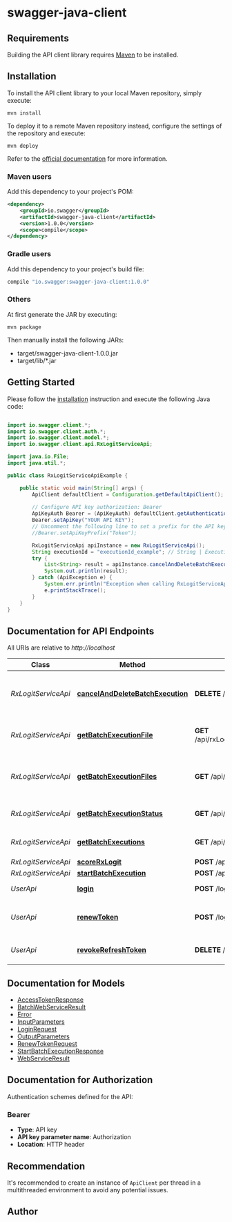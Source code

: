 # swagger-java-client

## Requirements

Building the API client library requires [Maven](https://maven.apache.org/) to be installed.

## Installation

To install the API client library to your local Maven repository, simply execute:

```shell
mvn install
```

To deploy it to a remote Maven repository instead, configure the settings of the repository and execute:

```shell
mvn deploy
```

Refer to the [official documentation](https://maven.apache.org/plugins/maven-deploy-plugin/usage.html) for more information.

### Maven users

Add this dependency to your project's POM:

```xml
<dependency>
    <groupId>io.swagger</groupId>
    <artifactId>swagger-java-client</artifactId>
    <version>1.0.0</version>
    <scope>compile</scope>
</dependency>
```

### Gradle users

Add this dependency to your project's build file:

```groovy
compile "io.swagger:swagger-java-client:1.0.0"
```

### Others

At first generate the JAR by executing:

    mvn package

Then manually install the following JARs:

* target/swagger-java-client-1.0.0.jar
* target/lib/*.jar

## Getting Started

Please follow the [installation](#installation) instruction and execute the following Java code:

```java

import io.swagger.client.*;
import io.swagger.client.auth.*;
import io.swagger.client.model.*;
import io.swagger.client.api.RxLogitServiceApi;

import java.io.File;
import java.util.*;

public class RxLogitServiceApiExample {

    public static void main(String[] args) {
        ApiClient defaultClient = Configuration.getDefaultApiClient();
        
        // Configure API key authorization: Bearer
        ApiKeyAuth Bearer = (ApiKeyAuth) defaultClient.getAuthentication("Bearer");
        Bearer.setApiKey("YOUR API KEY");
        // Uncomment the following line to set a prefix for the API key, e.g. "Token" (defaults to null)
        //Bearer.setApiKeyPrefix("Token");

        RxLogitServiceApi apiInstance = new RxLogitServiceApi();
        String executionId = "executionId_example"; // String | Execution id of the execution.
        try {
            List<String> result = apiInstance.cancelAndDeleteBatchExecution(executionId);
            System.out.println(result);
        } catch (ApiException e) {
            System.err.println("Exception when calling RxLogitServiceApi#cancelAndDeleteBatchExecution");
            e.printStackTrace();
        }
    }
}

```

## Documentation for API Endpoints

All URIs are relative to *http://localhost*

Class | Method | HTTP request | Description
------------ | ------------- | ------------- | -------------
*RxLogitServiceApi* | [**cancelAndDeleteBatchExecution**](docs/RxLogitServiceApi.md#cancelAndDeleteBatchExecution) | **DELETE** /api/rxLogitService/1.0/batch/{executionId} | Cancels and deletes all batch executions for rxLogitService.
*RxLogitServiceApi* | [**getBatchExecutionFile**](docs/RxLogitServiceApi.md#getBatchExecutionFile) | **GET** /api/rxLogitService/1.0/batch/{executionId}/{index}/files/{fileName} | Gets a specific file from an execution in rxLogitService.
*RxLogitServiceApi* | [**getBatchExecutionFiles**](docs/RxLogitServiceApi.md#getBatchExecutionFiles) | **GET** /api/rxLogitService/1.0/batch/{executionId}/{index}/files | Gets all files from an individual execution in rxLogitService.
*RxLogitServiceApi* | [**getBatchExecutionStatus**](docs/RxLogitServiceApi.md#getBatchExecutionStatus) | **GET** /api/rxLogitService/1.0/batch/{executionId} | Gets all batch executions for rxLogitService.
*RxLogitServiceApi* | [**getBatchExecutions**](docs/RxLogitServiceApi.md#getBatchExecutions) | **GET** /api/rxLogitService/1.0/batch | Gets all batch executions for rxLogitService.
*RxLogitServiceApi* | [**scoreRxLogit**](docs/RxLogitServiceApi.md#scoreRxLogit) | **POST** /api/rxLogitService/1.0 | 
*RxLogitServiceApi* | [**startBatchExecution**](docs/RxLogitServiceApi.md#startBatchExecution) | **POST** /api/rxLogitService/1.0/batch | 
*UserApi* | [**login**](docs/UserApi.md#login) | **POST** /login | Logs the user in
*UserApi* | [**renewToken**](docs/UserApi.md#renewToken) | **POST** /login/refreshToken | The user renews access token and refresh token
*UserApi* | [**revokeRefreshToken**](docs/UserApi.md#revokeRefreshToken) | **DELETE** /login/refreshToken | The user revokes a refresh token


## Documentation for Models

 - [AccessTokenResponse](docs/AccessTokenResponse.md)
 - [BatchWebServiceResult](docs/BatchWebServiceResult.md)
 - [Error](docs/Error.md)
 - [InputParameters](docs/InputParameters.md)
 - [LoginRequest](docs/LoginRequest.md)
 - [OutputParameters](docs/OutputParameters.md)
 - [RenewTokenRequest](docs/RenewTokenRequest.md)
 - [StartBatchExecutionResponse](docs/StartBatchExecutionResponse.md)
 - [WebServiceResult](docs/WebServiceResult.md)


## Documentation for Authorization

Authentication schemes defined for the API:
### Bearer

- **Type**: API key
- **API key parameter name**: Authorization
- **Location**: HTTP header


## Recommendation

It's recommended to create an instance of `ApiClient` per thread in a multithreaded environment to avoid any potential issues.

## Author



